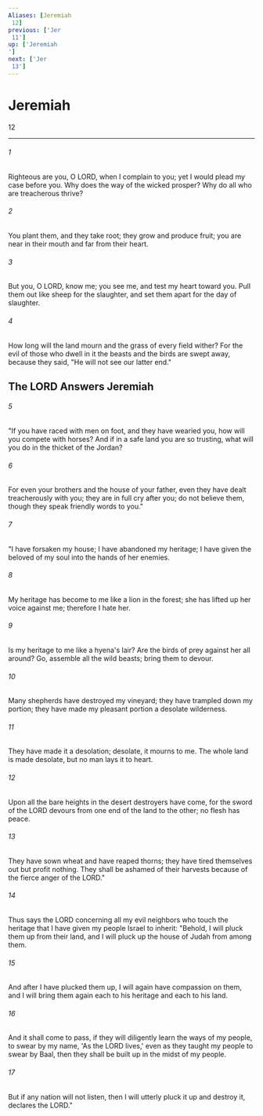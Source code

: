 ```yaml
---
Aliases: [Jeremiah 12]
previous: ['Jer 11']
up: ['Jeremiah']
next: ['Jer 13']
---
```

# Jeremiah 12

***
 

###### 1 
Righteous are you, O LORD,  when I complain to you;  yet I would plead my case before you.  Why does the way of the wicked prosper?  Why do all who are treacherous thrive?   

###### 2 
You plant them, and they take root;  they grow and produce fruit;  you are near in their mouth  and far from their heart.   

###### 3 
But you, O LORD, know me;  you see me, and test my heart toward you.  Pull them out like sheep for the slaughter,  and set them apart for the day of slaughter.   

###### 4 
How long will the land mourn  and the grass of every field wither?  For the evil of those who dwell in it  the beasts and the birds are swept away,  because they said, "He will not see our latter end."  ## The LORD Answers Jeremiah  

###### 5 
"If you have raced with men on foot, and they have wearied you,  how will you compete with horses?  And if in a safe land you are so trusting,  what will you do in the thicket of the Jordan?   

###### 6 
For even your brothers and the house of your father,  even they have dealt treacherously with you;  they are in full cry after you;  do not believe them,  though they speak friendly words to you."  

###### 7 
"I have forsaken my house;  I have abandoned my heritage;  I have given the beloved of my soul  into the hands of her enemies.   

###### 8 
My heritage has become to me  like a lion in the forest;  she has lifted up her voice against me;  therefore I hate her.   

###### 9 
Is my heritage to me like a hyena's lair?  Are the birds of prey against her all around?  Go, assemble all the wild beasts;  bring them to devour.   

###### 10 
Many shepherds have destroyed my vineyard;  they have trampled down my portion;  they have made my pleasant portion  a desolate wilderness.   

###### 11 
They have made it a desolation;  desolate, it mourns to me.  The whole land is made desolate,  but no man lays it to heart.   

###### 12 
Upon all the bare heights in the desert  destroyers have come,  for the sword of the LORD devours  from one end of the land to the other;  no flesh has peace.   

###### 13 
They have sown wheat and have reaped thorns;  they have tired themselves out but profit nothing.  They shall be ashamed of their harvests  because of the fierce anger of the LORD."  

###### 14 
Thus says the LORD concerning all my evil neighbors who touch the heritage that I have given my people Israel to inherit: "Behold, I will pluck them up from their land, and I will pluck up the house of Judah from among them.  

###### 15 
And after I have plucked them up, I will again have compassion on them, and I will bring them again each to his heritage and each to his land.  

###### 16 
And it shall come to pass, if they will diligently learn the ways of my people, to swear by my name, 'As the LORD lives,' even as they taught my people to swear by Baal, then they shall be built up in the midst of my people.  

###### 17 
But if any nation will not listen, then I will utterly pluck it up and destroy it, declares the LORD."
